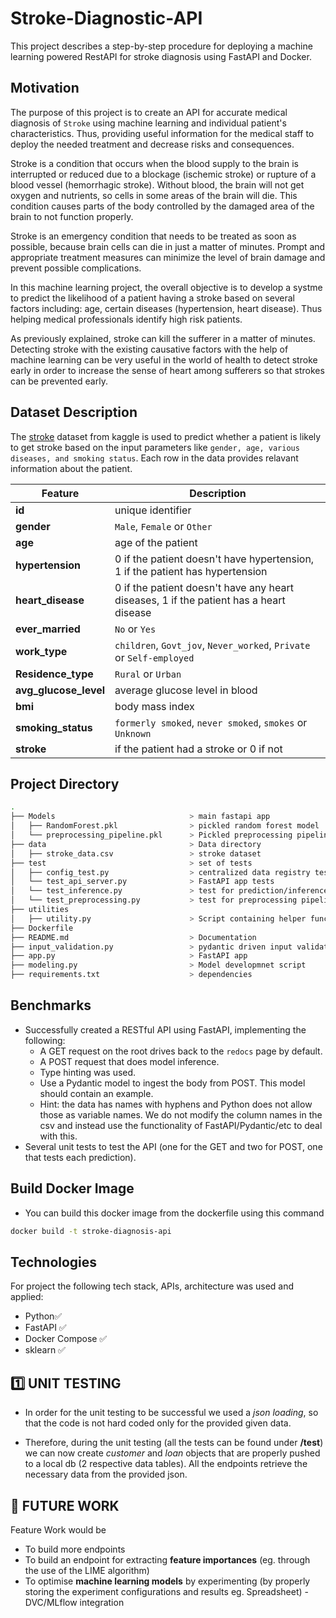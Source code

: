 # Stroke-Diagnostic-API
This project describes a step-by-step procedure for deploying a machine learning powered RestAPI for stroke diagnosis using FastAPI and Docker.

## Motivation
The  purpose  of this project is to create an API for accurate medical diagnosis of `Stroke` using machine learning and individual patient's characteristics. Thus, providing useful information for the medical staff to deploy the needed treatment and decrease risks and consequences.

Stroke is a condition that occurs when the blood supply to the brain is interrupted or reduced due to a blockage (ischemic stroke) or rupture of a blood vessel (hemorrhagic stroke). Without blood, the brain will not get oxygen and nutrients, so cells in some areas of the brain will die. This condition causes parts of the body controlled by the damaged area of the brain to not function properly.

Stroke is an emergency condition that needs to be treated as soon as possible, because brain cells can die in just a matter of minutes. Prompt and appropriate treatment measures can minimize the level of brain damage and prevent possible complications.

In this machine learning project, the overall objective is to develop a systme to predict the likelihood of a patient having a stroke based on several factors including: age, certain diseases (hypertension, heart disease). Thus helping medical professionals identify high risk patients.

As previously explained, stroke can kill the sufferer in a matter of minutes. Detecting stroke with the existing causative factors with the help of machine learning can be very useful in the world of health to detect stroke early in order to increase the sense of heart among sufferers so that strokes can be prevented early.


## Dataset Description
The [stroke](https://www.kaggle.com/datasets/fedesoriano/stroke-prediction-dataset) dataset from kaggle is used to predict whether a patient is likely to get stroke based on the input parameters like `gender, age, various diseases, and smoking status`. Each row in the data provides relavant information about the patient.

| Feature      | Description |
| ----------- | ----------- |
| **id**          | unique identifier       |
| **gender**   | `Male`, `Female` or `Other`        |
| **age**     | age of the patient       |
| **hypertension**   | 0 if the patient doesn't have hypertension, 1 if the patient has hypertension        |
| **heart_disease**   | 0 if the patient doesn't have any heart diseases, 1 if the patient has a heart disease      |
| **ever_married**   | `No` or `Yes`        |
| **work_type**   | `children`, `Govt_jov`, `Never_worked`, `Private` or `Self-employed`      |
| **Residence_type**   | `Rural` or `Urban`    |
| **avg_glucose_level**   | average glucose level in blood   |
| **bmi**   | body mass index      |
| **smoking_status**   | `formerly smoked`, `never smoked`, `smokes` or `Unknown`     |
| **stroke**   |  if the patient had a stroke or 0 if not    |


## Project Directory 
```bash
.
├── Models                              > main fastapi app
│   ├── RandomForest.pkl                > pickled random forest model
│   └── preprocessing_pipeline.pkl      > Pickled preprocessing pipeline
├── data                                > Data directory
│   ├── stroke_data.csv                 > stroke dataset
├── test                                > set of tests
│   ├── config_test.py                  > centralized data registry tests
│   └── test_api_server.py              > FastAPI app tests
│   └── test_inference.py               > test for prediction/inference
│   └── test_preprocessing.py           > test for preprocessing pipeline
├── utilities                           
│   ├── utility.py                      > Script containing helper function used in modeling and preprocessing
├── Dockerfile
├── README.md                           > Documentation
├── input_validation.py                 > pydantic driven input validation
├── app.py                              > FastAPI app
├── modeling.py                         > Model developmnet script
├── requirements.txt                    > dependencies
```

## Benchmarks
- Successfully created a RESTful API using FastAPI, implementing the following:
  - A GET request on the root drives back to the `redocs` page by default.
  - A POST request that does model inference.
  - Type hinting was used.
  - Use a Pydantic model to ingest the body from POST. This model should contain an example.
  - Hint: the data has names with hyphens and Python does not allow those as variable names. We do not modify the column names in the csv and instead use the functionality of FastAPI/Pydantic/etc to deal with this.
-  Several unit tests to test the API (one for the GET and two for POST, one that tests each prediction).


## Build Docker Image

* You can build this docker image from the dockerfile using this command
```bash
docker build -t stroke-diagnosis-api
```


## Technologies

For project the following tech stack, APIs, architecture was used and applied: 

* Python✅
* FastAPI ✅
* Docker Compose ✅
* sklearn ✅

## 1️⃣ UNIT TESTING

* In order for the unit testing to be successful we used a  *json loading*, so that the code is not hard coded only for the provided given data. 

* Therefore, during the unit testing (all the tests can be found under **/test**) we can now create *customer* and *loan* objects that are properly pushed to a local db (2 respective data tables). All the endpoints retrieve the necessary data from the provided json.

## 🔮 FUTURE WORK 

Feature Work would be 

* To build more endpoints
* To build an endpoint for extracting **feature importances** (eg. through the use of the LIME algorithm)
* To optimise **machine learning models** by experimenting (by properly storing the experiment configurations and results eg. Spreadsheet) - DVC/MLflow integration

